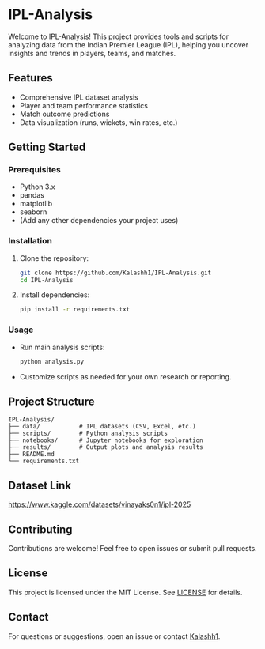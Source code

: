 # IPL-Analysis

Welcome to IPL-Analysis! This project provides tools and scripts for analyzing data from the Indian Premier League (IPL), helping you uncover insights and trends in players, teams, and matches.

## Features

- Comprehensive IPL dataset analysis
- Player and team performance statistics
- Match outcome predictions
- Data visualization (runs, wickets, win rates, etc.)

## Getting Started

### Prerequisites

- Python 3.x
- pandas
- matplotlib
- seaborn
- (Add any other dependencies your project uses)

### Installation

1. Clone the repository:
   ```bash
   git clone https://github.com/Kalashh1/IPL-Analysis.git
   cd IPL-Analysis
   ```

2. Install dependencies:
   ```bash
   pip install -r requirements.txt
   ```

### Usage

- Run main analysis scripts:
  ```bash
  python analysis.py
  ```
- Customize scripts as needed for your own research or reporting.

## Project Structure

```
IPL-Analysis/
├── data/           # IPL datasets (CSV, Excel, etc.)
├── scripts/        # Python analysis scripts
├── notebooks/      # Jupyter notebooks for exploration
├── results/        # Output plots and analysis results
├── README.md
└── requirements.txt
```
## Dataset Link
https://www.kaggle.com/datasets/vinayaks0n1/ipl-2025

## Contributing

Contributions are welcome! Feel free to open issues or submit pull requests.

## License

This project is licensed under the MIT License. See [LICENSE](LICENSE) for details.

## Contact

For questions or suggestions, open an issue or contact [Kalashh1](https://github.com/Kalashh1).
